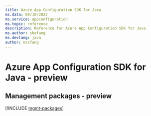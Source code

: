 ```yaml
---
title: Azure App Configuration SDK for Java
ms.data: 08/10/2022
ms.service: appconfiguration
ms.topic: reference
description: Reference for Azure App Configuration SDK for Java
ms.author: shafang
ms.devlang: java
author: mssfang
---
```

# Azure App Configuration SDK for Java - preview

## Management packages - preview
[!INCLUDE [mgmt-packages](app-configuration-mgmt-index.md)]